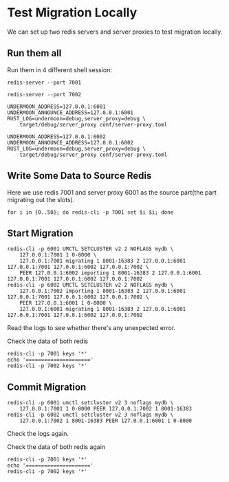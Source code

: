 # Test Migration Locally
We can set up two redis servers and server proxies to test migration locally.

## Run them all
Run them in 4 different shell session:
```
redis-server --port 7001
```

```
redis-server --port 7002
```

```
UNDERMOON_ADDRESS=127.0.0.1:6001 UNDERMOON_ANNOUNCE_ADDRESS=127.0.0.1:6001 RUST_LOG=undermoon=debug,server_proxy=debug \
    target/debug/server_proxy conf/server-proxy.toml
```

```
UNDERMOON_ADDRESS=127.0.0.1:6002 UNDERMOON_ANNOUNCE_ADDRESS=127.0.0.1:6002 RUST_LOG=undermoon=debug,server_proxy=debug \
    target/debug/server_proxy conf/server-proxy.toml
```

## Write Some Data to Source Redis
Here we use redis 7001 and server proxy 6001 as the source part(the part migrating out the slots).

```
for i in {0..50}; do redis-cli -p 7001 set $i $i; done
```

## Start Migration
```
redis-cli -p 6001 UMCTL SETCLUSTER v2 2 NOFLAGS mydb \
    127.0.0.1:7001 1 0-8000 \
    127.0.0.1:7001 migrating 1 8001-16383 2 127.0.0.1:6001 127.0.0.1:7001 127.0.0.1:6002 127.0.0.1:7002 \
    PEER 127.0.0.1:6002 importing 1 8001-16383 2 127.0.0.1:6001 127.0.0.1:7001 127.0.0.1:6002 127.0.0.1:7002
redis-cli -p 6002 UMCTL SETCLUSTER v2 2 NOFLAGS mydb \
    127.0.0.1:7002 importing 1 8001-16383 2 127.0.0.1:6001 127.0.0.1:7001 127.0.0.1:6002 127.0.0.1:7002 \
    PEER 127.0.0.1:6001 1 0-8000 \
    127.0.0.1:6001 migrating 1 8001-16383 2 127.0.0.1:6001 127.0.0.1:7001 127.0.0.1:6002 127.0.0.1:7002
```

Read the logs to see whether there's any unexpected error.

Check the data of both redis
```
redis-cli -p 7001 keys '*'
echo '====================='
redis-cli -p 7002 keys '*'
```

## Commit Migration
```
redis-cli -p 6001 umctl setcluster v2 3 noflags mydb \
    127.0.0.1:7001 1 0-8000 PEER 127.0.0.1:7002 1 8001-16383
redis-cli -p 6002 umctl setcluster v2 3 noflags mydb \
    127.0.0.1:7002 1 8001-16383 PEER 127.0.0.1:6001 1 0-8000
```

Check the logs again.

Check the data of both redis again
```
redis-cli -p 7001 keys '*'
echo '====================='
redis-cli -p 7002 keys '*'
```
